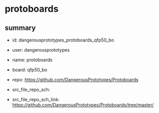 # protoboards
 
## summary 
* id: dangerousprototypes_protoboards_qfp50_bo
* user: dangerousprototypes
* name: protoboards
* board: qfp50_bo
* repo: https://github.com/DangerousPrototypes/Protoboards



* src_file_repo_sch: 
* src_file_repo_sch_link: https://github.com/DangerousPrototypes/Protoboards/tree/master/






